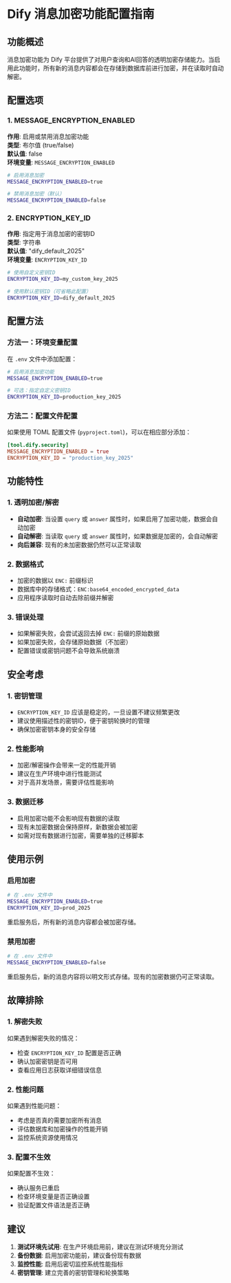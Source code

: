 # Dify 消息加密功能配置指南

## 功能概述

消息加密功能为 Dify 平台提供了对用户查询和AI回答的透明加密存储能力。当启用此功能时，所有新的消息内容都会在存储到数据库前进行加密，并在读取时自动解密。

## 配置选项

### 1. MESSAGE_ENCRYPTION_ENABLED

**作用**: 启用或禁用消息加密功能  
**类型**: 布尔值 (true/false)  
**默认值**: false  
**环境变量**: `MESSAGE_ENCRYPTION_ENABLED`

```bash
# 启用消息加密
MESSAGE_ENCRYPTION_ENABLED=true

# 禁用消息加密（默认）
MESSAGE_ENCRYPTION_ENABLED=false
```

### 2. ENCRYPTION_KEY_ID

**作用**: 指定用于消息加密的密钥ID  
**类型**: 字符串  
**默认值**: "dify_default_2025"  
**环境变量**: `ENCRYPTION_KEY_ID`

```bash
# 使用自定义密钥ID
ENCRYPTION_KEY_ID=my_custom_key_2025

# 使用默认密钥ID（可省略此配置）
ENCRYPTION_KEY_ID=dify_default_2025
```

## 配置方法

### 方法一：环境变量配置

在 `.env` 文件中添加配置：

```bash
# 启用消息加密功能
MESSAGE_ENCRYPTION_ENABLED=true

# 可选：指定自定义密钥ID
ENCRYPTION_KEY_ID=production_key_2025
```

### 方法二：配置文件配置

如果使用 TOML 配置文件 (`pyproject.toml`)，可以在相应部分添加：

```toml
[tool.dify.security]
MESSAGE_ENCRYPTION_ENABLED = true
ENCRYPTION_KEY_ID = "production_key_2025"
```

## 功能特性

### 1. 透明加密/解密

- **自动加密**: 当设置 `query` 或 `answer` 属性时，如果启用了加密功能，数据会自动加密
- **自动解密**: 当读取 `query` 或 `answer` 属性时，如果数据是加密的，会自动解密
- **向后兼容**: 现有的未加密数据仍然可以正常读取

### 2. 数据格式

- 加密的数据以 `ENC:` 前缀标识
- 数据库中的存储格式：`ENC:base64_encoded_encrypted_data`
- 应用程序读取时自动去除前缀并解密

### 3. 错误处理

- 如果解密失败，会尝试返回去掉 `ENC:` 前缀的原始数据
- 如果加密失败，会存储原始数据（不加密）
- 配置错误或密钥问题不会导致系统崩溃

## 安全考虑

### 1. 密钥管理

- `ENCRYPTION_KEY_ID` 应该是稳定的，一旦设置不建议频繁更改
- 建议使用描述性的密钥ID，便于密钥轮换时的管理
- 确保加密密钥本身的安全存储

### 2. 性能影响

- 加密/解密操作会带来一定的性能开销
- 建议在生产环境中进行性能测试
- 对于高并发场景，需要评估性能影响

### 3. 数据迁移

- 启用加密功能不会影响现有数据的读取
- 现有未加密数据会保持原样，新数据会被加密
- 如需对现有数据进行加密，需要单独的迁移脚本

## 使用示例

### 启用加密

```bash
# 在 .env 文件中
MESSAGE_ENCRYPTION_ENABLED=true
ENCRYPTION_KEY_ID=prod_2025
```

重启服务后，所有新的消息内容都会被加密存储。

### 禁用加密

```bash
# 在 .env 文件中
MESSAGE_ENCRYPTION_ENABLED=false
```

重启服务后，新的消息内容将以明文形式存储。现有的加密数据仍可正常读取。

## 故障排除

### 1. 解密失败

如果遇到解密失败的情况：
- 检查 `ENCRYPTION_KEY_ID` 配置是否正确
- 确认加密密钥是否可用
- 查看应用日志获取详细错误信息

### 2. 性能问题

如果遇到性能问题：
- 考虑是否真的需要加密所有消息
- 评估数据库和加密操作的性能开销
- 监控系统资源使用情况

### 3. 配置不生效

如果配置不生效：
- 确认服务已重启
- 检查环境变量是否正确设置
- 验证配置文件语法是否正确

## 建议

1. **测试环境先试用**: 在生产环境启用前，建议在测试环境充分测试
2. **备份数据**: 启用加密功能前，建议备份现有数据
3. **监控性能**: 启用后密切监控系统性能指标
4. **密钥管理**: 建立完善的密钥管理和轮换策略
